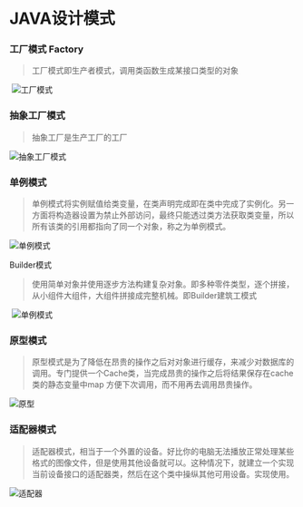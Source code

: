 # JAVA设计模式

### 工厂模式 Factory

> 工厂模式即生产者模式，调用类函数生成某接口类型的对象

​	![工厂模式](E:/markdown/resource/Java/factory.jpg)

### 抽象工厂模式

> 抽象工厂是生产工厂的工厂

![抽象工厂模式](E:/markdown/resource/Java/abstractFactory.jpg)

### 单例模式

> 单例模式将实例赋值给类变量，在类声明完成即在类中完成了实例化。另一方面将构造器设置为禁止外部访问，最终只能透过类方法获取类变量，所以所有该类的引用都指向了同一个对象，称之为单例模式。

![单例模式](E:/markdown/resource/Java/singleObject.jpg)

Builder模式

> 使用简单对象并使用逐步方法构建复杂对象。即多种零件类型，逐个拼接，从小组件大组件，大组件拼接成完整机械。即Builder建筑工模式

​	![单例模式](E:/markdown/resource/Java/builder.jpg)

### 原型模式

> 原型模式是为了降低在昂贵的操作之后对对象进行缓存，来减少对数据库的调用。专门提供一个Cache类，当完成昂贵的操作之后将结果保存在cache类的静态变量中map 方便下次调用，而不用再去调用昂贵操作。

![原型](E:/markdown/resource/Java/prototype.jpg)



### 适配器模式

> 适配器模式，相当于一个外置的设备。好比你的电脑无法播放正常处理某些格式的图像文件，但是使用其他设备就可以。这种情况下，就建立一个实现当前设备接口的适配器类，然后在这个类中操纵其他可用设备。实现使用。

![适配器](E:/markdown/resource/Java/adapter.jpg)